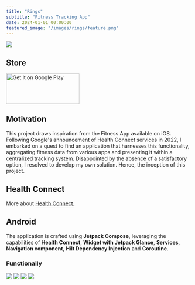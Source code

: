 ```yaml
---
title: "Rings"
subtitle: "Fitness Tracking App"
date: 2024-01-01 00:00:00
featured_image: "/images/rings/feature.png"
---
```


![](/images/rings/feature.png)


## Store
<a href='https://play.google.com/store/apps/details?id=com.whyyao.rings'><img style="height: 83px; width: 200px" alt='Get it on Google Play' src='https://play.google.com/intl/en_us/badges/static/images/badges/en_badge_web_generic.png'/></a>

## Motivation
This project draws inspiration from the Fitness App available on iOS. Following Google's announcement of Health Connect services in 2022, I embarked on a quest to find an application that harnesses this functionality, aggregating fitness data from various apps and presenting it within a centralized tracking system. Disappointed by the absence of a satisfactory option, I resolved to develop my own solution. Hence, the inception of this project.

## Health Connect 
More about <a href ="https://health.google/health-connect-android/">Health Connect.</a>

## Android 
The application is crafted using **Jetpack Compose**, leveraging the capabilities of **Health Connect**, **Widget with Jetpack Glance**, **Services**, **Navigation component**, **Hilt Dependency Injection** and **Coroutine**. 

### Functionaily 
<div class="gallery" data-columns="4">
    <img src="/images/rings/Screenshot1.png">
    <img src="/images/rings/Screenshot2.png">
    <img src="/images/rings/Screenshot3.png">
    <img src="/images/rings/Screenshot4.png">

</div>
